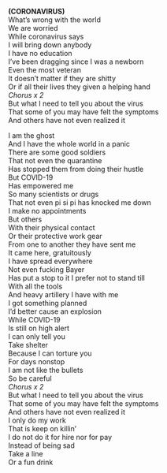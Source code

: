 **(CORONAVIRUS)**  
What’s wrong with the world  
We are worried  
While coronavirus says  
I will bring down anybody  
I have no education  
I’ve been dragging since I was a newborn  
Even the most veteran  
It doesn’t matter if they are shitty  
Or if all their lives they given a helping hand  
_Chorus x 2_  
But what I need to tell you about the virus  
That some of you may have felt the symptoms  
And others have not even realized it

I am the ghost  
And I have the whole world in a panic  
There are some good soldiers  
That not even the quarantine  
Has stopped them from doing their hustle  
But COVID-19  
Has empowered me  
So many scientists or drugs  
That not even pi si pi has knocked me down  
I make no appointments  
But others  
With their physical contact  
Or their protective work gear  
From one to another they have sent me  
It came here, gratuitously  
I have spread everywhere  
Not even fucking Bayer  
Has put a stop to it
I prefer not to stand till  
With all the tools  
And heavy artillery I have with me  
I got something planned  
I’d better cause an explosion  
While COVID-19  
Is still on high alert  
I can only tell you  
Take shelter  
Because I can torture you  
For days nonstop  
I am not like the bullets  
So be careful  
_Chorus x 2_  
But what I need to tell you about the virus  
That some of you may have felt the symptoms  
And others have not even realized it  
I only do my work  
That is keep on killin’  
I do not do it for hire nor for pay  
Instead of being sad  
Take a line  
Or a fun drink

